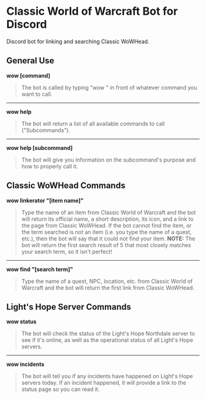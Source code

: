 # Classic World of Warcraft Bot for Discord

Discord bot for linking and searching Classic WoWHead.

## General Use
**wow [command]**

> The bot is called by typing "wow " in front of whatever command you want to call.


---


**wow help**

> The bot will return a list of all available commands to call ("Subcommands").


---


**wow help [subcommand]**

> The bot will give you information on the subcommand's purpose and how to properly call it.


## Classic WoWHead Commands
**wow linkerator "[item name]"**

> Type the name of an item from Classic World of Warcraft and the bot will return its official name, a short description, its icon, and a link to the page from Classic WoWHead. If the bot cannot find the item, or the term searched is not an item (i.e. you type the name of a quest, etc.), then the bot will say that it could not find your item.
**NOTE:** The bot will return the first search result of 5 that most closely matches your search term, so it isn't perfect!


---


**wow find "[search term]"**

> Type the name of a quest, NPC, location, etc. from Classic World of Warcraft and the bot will return the first link from Classic WoWHead.


## Light's Hope Server Commands
**wow status**

> The bot will check the status of the Light's Hope Northdale server to see if it's online, as well as the operational status of all Light's Hope servers.


---


**wow incidents**

> The bot will tell you if any incidents have happened on Light's Hope servers today. If an incident happened, it will provide a link to the status page so you can read it.


